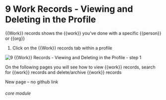 # 9 Work Records - Viewing and Deleting in the Profile

{{Work}} records shows the {{work}} you&#039;ve done with a specific {{person}} or {{org}}

1. Click on the {{Work}} records tab within a profile

![9 {{Work}} Records - Viewing and Deleting in the Profile - step 1](9_Work_Records_-_Viewing_and_Deleting_in_the_Profile_im_1.png)

On the following pages you will see how to view {{work}} records, search for {{work}} records and delete/archive {{work}} records

New page – no github link


###### core module
